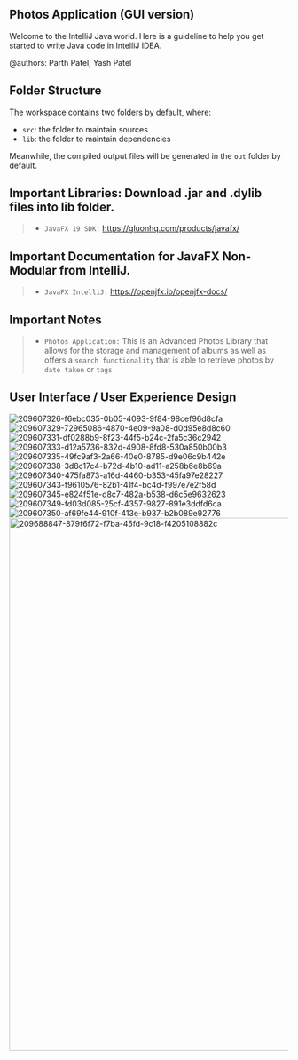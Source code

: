 ## Photos Application (GUI version)


Welcome to the IntelliJ Java world. Here is a guideline to help you get started to write Java code in IntelliJ IDEA.

@authors: Parth Patel, Yash Patel
## Folder Structure

The workspace contains two folders by default, where:

- `src`: the folder to maintain sources
- `lib`: the folder to maintain dependencies

Meanwhile, the compiled output files will be generated in the `out` folder by default.

## Important Libraries: Download .jar and .dylib files into lib folder.

> - `JavaFX 19 SDK:` https://gluonhq.com/products/javafx/

## Important Documentation for JavaFX Non-Modular from IntelliJ.

> - `JavaFX IntelliJ:` https://openjfx.io/openjfx-docs/

## Important Notes

> - `Photos Application:` This is an Advanced Photos Library that allows for the storage and management of albums as well as offers a `search functionality` that is able to retrieve photos by `date taken` or `tags`

## User Interface / User Experience Design

![209607326-f6ebc035-0b05-4093-9f84-98cef96d8cfa](https://user-images.githubusercontent.com/125687192/225037567-9d9cf16a-d3d9-4881-bcf2-21d010438e6a.png)
![209607329-72965086-4870-4e09-9a08-d0d95e8d8c60](https://user-images.githubusercontent.com/125687192/225037573-4213d420-3a5d-4d6f-adee-3f4be931991c.png)
![209607331-df0288b9-8f23-44f5-b24c-2fa5c36c2942](https://user-images.githubusercontent.com/125687192/225037589-069b8a8b-f6c7-4c74-bf3f-d4f83822ae80.png)
![209607333-d12a5736-832d-4908-8fd8-530a850b00b3](https://user-images.githubusercontent.com/125687192/225037735-c2bd8d8c-623b-4d5d-bbec-ce2f62398b9b.png)
![209607335-49fc9af3-2a66-40e0-8785-d9e06c9b442e](https://user-images.githubusercontent.com/125687192/225037756-e2689aa4-0780-4ea0-bfa0-ad9f6a5eb330.png)
![209607338-3d8c17c4-b72d-4b10-ad11-a258b6e8b69a](https://user-images.githubusercontent.com/125687192/225037767-3b89a250-6002-460c-9387-923ed3c02054.png)
![209607340-475fa873-a16d-4460-b353-45fa97e28227](https://user-images.githubusercontent.com/125687192/225037787-aa8cbb04-e051-4dd0-b8b6-3416d34921c2.png)
![209607343-f9610576-82b1-41f4-bc4d-f997e7e2f58d](https://user-images.githubusercontent.com/125687192/225037797-efe3c9c2-3e0d-493f-89bd-5b6a09feeefb.png)
![209607345-e824f51e-d8c7-482a-b538-d6c5e9632623](https://user-images.githubusercontent.com/125687192/225037805-1fa797bd-63c8-462d-bddc-dcca755fe551.png)
![209607349-fd03d085-25cf-4357-9827-891e3ddfd6ca](https://user-images.githubusercontent.com/125687192/225037819-eb92ddbc-6054-43ba-83b0-0f02adb3e780.png)
![209607350-af69fe44-910f-413e-b937-b2b089e92776](https://user-images.githubusercontent.com/125687192/225037831-c33d0372-4d8b-48ca-b9c3-3cb2c704f065.png)
<img width="960" alt="209688847-879f6f72-f7ba-45fd-9c18-f4205108882c" src="https://user-images.githubusercontent.com/125687192/225037843-161df67a-8c51-4905-b620-e5b92e237dd6.png">
